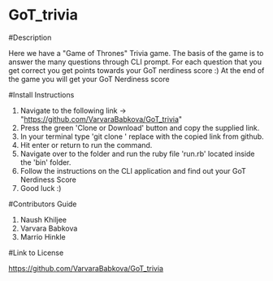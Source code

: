 # GoT_trivia

#Description

Here we have a "Game of Thrones" Trivia game.  The basis of the game is to answer the many questions through CLI prompt.  For each question that you get correct you get points towards your GoT nerdiness score :)  At the end of the game you will get your GoT Nerdiness score

#Install Instructions

1. Navigate to the following link ->  "https://github.com/VarvaraBabkova/GoT_trivia"
2. Press the green 'Clone or Download' button and copy the supplied link.
3. In your terminal type 'git clone <link>' replace <link> with the copied link from github. 
4. Hit enter or return to run the command.
5. Navigate over to the folder and run the ruby file 'run.rb' located inside the 'bin' folder.
6. Follow the instructions on the CLI application and find out your GoT Nerdiness Score
7. Good luck :)

#Contributors Guide

1. Naush Khiljee
2. Varvara Babkova
3. Marrio Hinkle

#Link to License

https://github.com/VarvaraBabkova/GoT_trivia
